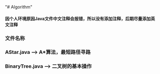 "# Algorithm" 

#### 因个人环境原因Java文件中文注释会报错，所以没有添加注释，后期尽量添加英文注释

### 文件名称
### AStar.java --> A*算法，最短路径寻路
### BinaryTree.java --> 二叉树的基本操作
